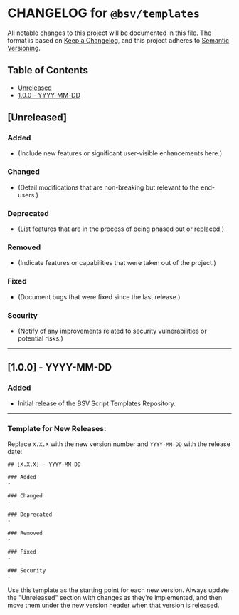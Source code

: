 # CHANGELOG for `@bsv/templates`

All notable changes to this project will be documented in this file. The format is based on [Keep a Changelog](https://keepachangelog.com/en/1.0.0/), and this project adheres to [Semantic Versioning](https://semver.org/spec/v2.0.0.html).

## Table of Contents

- [Unreleased](#unreleased)
- [1.0.0 - YYYY-MM-DD](#100---yyyy-mm-dd)

## [Unreleased]

### Added
- (Include new features or significant user-visible enhancements here.)

### Changed
- (Detail modifications that are non-breaking but relevant to the end-users.)

### Deprecated
- (List features that are in the process of being phased out or replaced.)

### Removed
- (Indicate features or capabilities that were taken out of the project.)

### Fixed
- (Document bugs that were fixed since the last release.)

### Security
- (Notify of any improvements related to security vulnerabilities or potential risks.)

---

## [1.0.0] - YYYY-MM-DD

### Added
- Initial release of the BSV Script Templates Repository.

---

### Template for New Releases:

Replace `X.X.X` with the new version number and `YYYY-MM-DD` with the release date:

```
## [X.X.X] - YYYY-MM-DD

### Added
- 

### Changed
- 

### Deprecated
- 

### Removed
- 

### Fixed
- 

### Security
- 
```

Use this template as the starting point for each new version. Always update the "Unreleased" section with changes as they're implemented, and then move them under the new version header when that version is released.